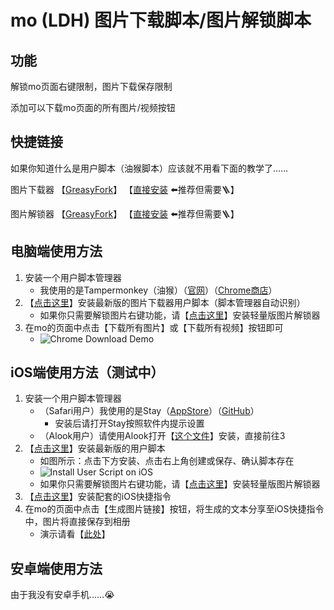 # mo (LDH) 图片下载脚本/图片解锁脚本

## 功能

解锁mo页面右键限制，图片下载保存限制

添加可以下载mo页面的所有图片/视频按钮

## 快捷链接

如果你知道什么是用户脚本（油猴脚本）应该就不用看下面的教学了……

图片下载器 【[GreasyFork](https://greasyfork.org/zh-CN/scripts/459051-mo-ldh-images-download)】 【[直接安装](https://gist.github.com/locoda/460ac9d42b05e75df12ef2f80d66c3d2/raw/ldh-mo-img-dl.user.js) ⬅️推荐但需要🪜】

图片解锁器 【[GreasyFork](https://greasyfork.org/zh-CN/scripts/459052-mo-ldh-images-limitation-remover)】 【[直接安装](https://gist.github.com/locoda/460ac9d42b05e75df12ef2f80d66c3d2/raw/ldh-mo-remove-protectimg.user.js) ⬅️推荐但需要🪜】

## 电脑端使用方法

1. 安装一个用户脚本管理器
   - 我使用的是Tampermonkey（油猴）（[官网](https://www.tampermonkey.net/)）（[Chrome商店](https://chrome.google.com/webstore/detail/tampermonkey/dhdgffkkebhmkfjojejmpbldmpobfkfo)）
2. 【[点击这里](https://gist.github.com/locoda/460ac9d42b05e75df12ef2f80d66c3d2/raw/ldh-mo-img-dl.user.js)】安装最新版的图片下载器用户脚本（脚本管理器自动识别）
   - 如果你只需要解锁图片右键功能，请【[点击这里](https://gist.github.com/locoda/460ac9d42b05e75df12ef2f80d66c3d2/raw/ldh-mo-remove-protectimg.user.js)】安装轻量版图片解锁器
3. 在mo的页面中点击【下载所有图片】或【下载所有视频】按钮即可
   - ![Chrome Download Demo](https://gist.githubusercontent.com/locoda/460ac9d42b05e75df12ef2f80d66c3d2/raw/chrome-download.png)

## iOS端使用方法（测试中）

1. 安装一个用户脚本管理器
   - （Safari用户）我使用的是Stay（[AppStore](https://apps.apple.com/cn/app/stay-%E7%BD%91%E9%A1%B5%E7%BA%AF%E6%B5%8F%E8%A7%88/id1591620171)）（[GitHub](https://github.com/shenruisi/Stay)）
     - 安装后请打开Stay按照软件内提示设置
   - （Alook用户）请使用Alook打开【[这个文件](https://gist.github.com/locoda/460ac9d42b05e75df12ef2f80d66c3d2/raw/mo-downloader.alook)】安装，直接前往3
2. 【[点击这里](https://gist.github.com/locoda/460ac9d42b05e75df12ef2f80d66c3d2/raw/ldh-mo-img-dl.user.js)】安装最新版的用户脚本
   - 如图所示：点击下方安装、点击右上角创建或保存、确认脚本存在
   - ![Install User Script on iOS](https://gist.github.com/locoda/460ac9d42b05e75df12ef2f80d66c3d2/raw/iOS-user-script-install.png)
   - 如果你只需要解锁图片右键功能，请【[点击这里](https://gist.github.com/locoda/460ac9d42b05e75df12ef2f80d66c3d2/raw/ldh-mo-remove-protectimg.user.js)】安装轻量版图片解锁器
3. 【[点击这里](https://www.icloud.com/shortcuts/bbd0e1dc58ed416f912ebb060beea996)】安装配套的iOS快捷指令
4. 在mo的页面中点击【生成图片链接】按钮，将生成的文本分享至iOS快捷指令中，图片将直接保存到相册
   - 演示请看【[此处](https://gist.github.com/locoda/460ac9d42b05e75df12ef2f80d66c3d2#file-ios-download-gif)】

## 安卓端使用方法

由于我没有安卓手机……😭